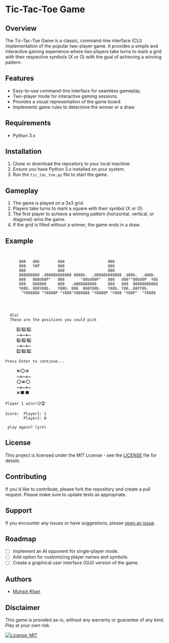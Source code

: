 # Tic-Tac-Toe Game

## Overview

The Tic-Tac-Toe Game is a classic, command-line interface (CLI) implementation of the popular two-player game.
It provides a simple and interactive gaming experience where two players take turns to mark a grid
with their respective symbols (X or O) with the goal of achieving a winning pattern.

## Features

- Easy-to-use command-line interface for seamless gameplay.
- Two-player mode for interactive gaming sessions.
- Provides a visual representation of the game board.
- Implements game rules to determine the winner or a draw.

## Requirements

- Python 3.x

## Installation

1. Clone or download the repository to your local machine.
2. Ensure you have Python 3.x installed on your system.
3. Run the `tic_tac_toe.py` file to start the game.

## Gameplay

1. The game is played on a 3x3 grid.
2. Players take turns to mark a square with their symbol (X or O).
3. The first player to achieve a winning pattern (horizontal, vertical, or diagonal) wins the game.
4. If the grid is filled without a winner, the game ends in a draw.

## Example

```commandline


      888   d8b        888                   888                    
      888   Y8P        888                   888                    
      888              888                   888                    
      888888888 .d8888b888888 8888b.  .d8888b888888 .d88b.  .d88b.  
      888   888d88P"   888       "88bd88P"   888   d88""88bd8P  Y8b 
      888   888888     888   .d888888888     888   888  88888888888 
      Y88b. 888Y88b.   Y88b. 888  888Y88b.   Y88b. Y88..88PY8b.     
       "Y888888 "Y8888P "Y888"Y888888 "Y8888P "Y888 "Y88P"  "Y8888  




  Ola!
  These are the positions you could pick

     1️⃣❕2️⃣❕3️⃣
     ➖➕➖➕➖
     4️⃣❕5️⃣❕6️⃣
     ➖➕➖➕➖
     7️⃣❕8️⃣❕9️⃣
    
Press Enter to continue...
```

```commandline
     ❌❕⭕❕❌
     ➖➕➖➕➖
     ⭕❕❌❕⭕
     ➖➕➖➕➖
     ❌❕⬛❕⬛

Player 1 wins!😊🏆

Score:  Player1: 1
        Player2: 0

 play again? (y/n)
```


## License

This project is licensed under the MIT License - see the [LICENSE](LICENSE) file for details.

## Contributing

If you'd like to contribute, please fork the repository and create a pull request. Please make sure to update tests as appropriate.

## Support

If you encounter any issues or have suggestions, please [open an issue](https://github.com/muhzinkhan/tic-tac-toe/issues).

## Roadmap

- [ ] Implement an AI opponent for single-player mode.
- [ ] Add option for customizing player names and symbols.
- [ ] Create a graphical user interface (GUI) version of the game.

## Authors

- [Muhsin Khan](https://github.com/muhzinkhan)

## Disclaimer

This game is provided as-is, without any warranty or guarantee of any kind. Play at your own risk.

[![License: MIT](https://img.shields.io/badge/License-MIT-yellow.svg)](https://opensource.org/licenses/MIT)
